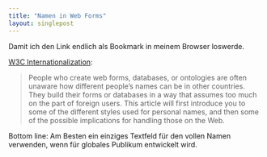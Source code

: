 ```yaml
---
title: "Namen in Web Forms"
layout: singlepost
---
```


Damit ich den Link endlich als Bookmark in meinem Browser loswerde.

[W3C Internationalization](http://www.w3.org/International/questions/qa-personal-names):

> People who create web forms, databases, or ontologies are often unaware how different people’s names can be in other countries. They build their forms or databases in a way that assumes too much on the part of foreign users. This article will first introduce you to some of the different styles used for personal names, and then some of the possible implications for handling those on the Web.

Bottom line: Am Besten ein einziges Textfeld für den vollen Namen verwenden, wenn für globales Publikum entwickelt wird.